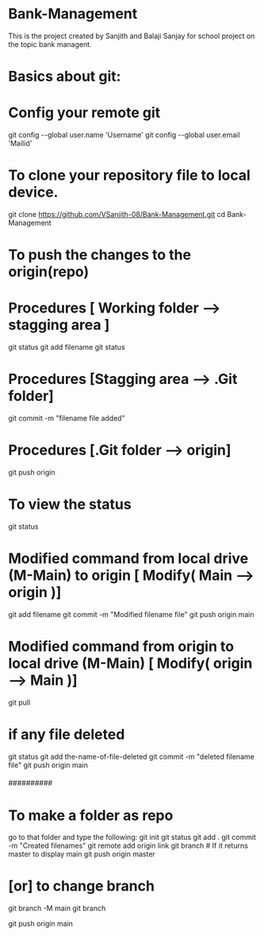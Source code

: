 # Bank-Management
This is the project created by Sanjith and Balaji Sanjay for school project on the topic bank managent.

# Basics about git:

# Config your remote git
git config --global user.name 'Username'
git config --global user.email 'Mailid'

# To clone your repository file to local device.
git clone https://github.com/VSanjith-08/Bank-Management.git
cd Bank-Management

# To push the changes to the origin(repo)
# Procedures [ Working folder --> stagging area ]
git status
git add filename
git status

# Procedures [Stagging area --> .Git folder]
git commit -m "filename file added"

# Procedures [.Git folder --> origin]
git push origin

# To view the status
git status

# Modified command from local drive (M-Main) to origin [ Modify( Main --> origin )]
git add filename
git commit -m "Modified filename file"
git push origin main

# Modified command from origin to local drive (M-Main) [ Modify( origin --> Main )]
git pull

# if any file deleted
git status 
git add the-name-of-file-deleted 
git commit -m "deleted filename file"
git push origin main

###### ########## ######
# To make a folder as repo
go to that folder and type the following:
git init 
git status
git add .
git commit -m "Created filenames"
git remote add origin link
git branch # If it returns master to display main
git push origin master
# [or] to change branch
git branch -M main
git branch

git push origin main